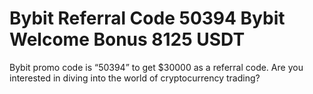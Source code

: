 # Bybit Referral Code 50394 Bybit Welcome Bonus 8125 USDT
Bybit promo code is “50394” to get $30000 as a referral code. Are you interested in diving into the world of cryptocurrency trading?
